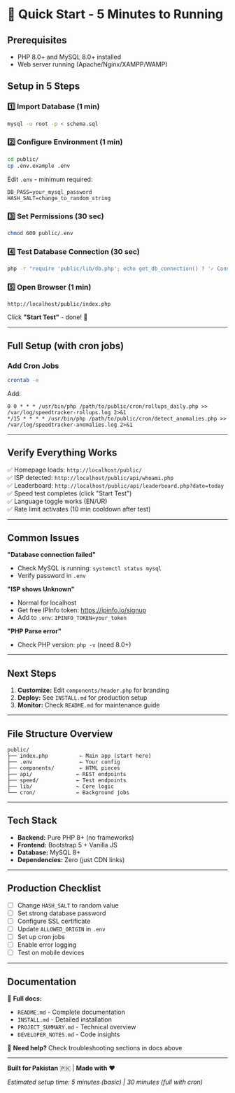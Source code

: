 # 🚀 Quick Start - 5 Minutes to Running

## Prerequisites
- PHP 8.0+ and MySQL 8.0+ installed
- Web server running (Apache/Nginx/XAMPP/WAMP)

## Setup in 5 Steps

### 1️⃣ Import Database (1 min)
```bash
mysql -u root -p < schema.sql
```

### 2️⃣ Configure Environment (1 min)
```bash
cd public/
cp .env.example .env
```

Edit `.env` - minimum required:
```env
DB_PASS=your_mysql_password
HASH_SALT=change_to_random_string
```

### 3️⃣ Set Permissions (30 sec)
```bash
chmod 600 public/.env
```

### 4️⃣ Test Database Connection (30 sec)
```bash
php -r "require 'public/lib/db.php'; echo get_db_connection() ? '✓ Connected' : '✗ Failed';"
```

### 5️⃣ Open Browser (1 min)
```
http://localhost/public/index.php
```

Click **"Start Test"** - done! 🎉

---

## Full Setup (with cron jobs)

### Add Cron Jobs
```bash
crontab -e
```

Add:
```cron
0 0 * * * /usr/bin/php /path/to/public/cron/rollups_daily.php >> /var/log/speedtracker-rollups.log 2>&1
*/15 * * * * /usr/bin/php /path/to/public/cron/detect_anomalies.php >> /var/log/speedtracker-anomalies.log 2>&1
```

---

## Verify Everything Works

✅ Homepage loads: `http://localhost/public/`  
✅ ISP detected: `http://localhost/public/api/whoami.php`  
✅ Leaderboard: `http://localhost/public/api/leaderboard.php?date=today`  
✅ Speed test completes (click "Start Test")  
✅ Language toggle works (EN/UR)  
✅ Rate limit activates (10 min cooldown after test)

---

## Common Issues

**"Database connection failed"**
- Check MySQL is running: `systemctl status mysql`
- Verify password in `.env`

**"ISP shows Unknown"**
- Normal for localhost
- Get free IPInfo token: https://ipinfo.io/signup
- Add to `.env`: `IPINFO_TOKEN=your_token`

**"PHP Parse error"**
- Check PHP version: `php -v` (need 8.0+)

---

## Next Steps

1. **Customize:** Edit `components/header.php` for branding
2. **Deploy:** See `INSTALL.md` for production setup
3. **Monitor:** Check `README.md` for maintenance guide

---

## File Structure Overview
```
public/
├── index.php          ← Main app (start here)
├── .env               ← Your config
├── components/        ← HTML pieces
├── api/              ← REST endpoints
├── speed/            ← Test endpoints
├── lib/              ← Core logic
└── cron/             ← Background jobs
```

---

## Tech Stack
- **Backend:** Pure PHP 8+ (no frameworks)
- **Frontend:** Bootstrap 5 + Vanilla JS
- **Database:** MySQL 8+
- **Dependencies:** Zero (just CDN links)

---

## Production Checklist
- [ ] Change `HASH_SALT` to random value
- [ ] Set strong database password
- [ ] Configure SSL certificate
- [ ] Update `ALLOWED_ORIGIN` in `.env`
- [ ] Set up cron jobs
- [ ] Enable error logging
- [ ] Test on mobile devices

---

## Documentation

📖 **Full docs:**
- `README.md` - Complete documentation
- `INSTALL.md` - Detailed installation
- `PROJECT_SUMMARY.md` - Technical overview
- `DEVELOPER_NOTES.md` - Code insights

💬 **Need help?** Check troubleshooting sections in docs above

---

**Built for Pakistan** 🇵🇰 | **Made with** ❤️

*Estimated setup time: 5 minutes (basic) | 30 minutes (full with cron)*
